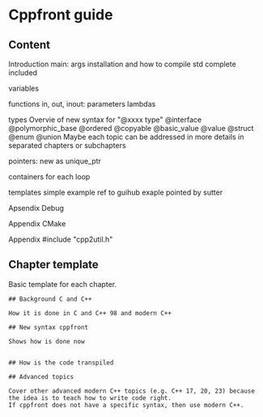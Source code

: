 # Cppfront guide



## Content


Introduction
	main:
	args
	installation and how to compile
	std complete included
	
	
variables

functions
	in, out, inout: parameters
	lambdas
	
types
	Overvie of new syntax for "@xxxx type" 
	@interface
	@polymorphic_base
	@ordered
	@copyable
	@basic_value
	@value
	@struct
	@enum
	@union
	Maybe each  topic can be addressed in more details in separated chapters or subchapters

pointers:
	new as unique_ptr

containers
	for each loop

templates
	simple example
	ref to guihub exaple pointed by sutter
	
Apsendix Debug

Appendix CMake

Appendix #include "cpp2util.h"


## Chapter template

Basic template for each chapter.

	## Background C and C++
	
	How it is done in C and C++ 98 and modern C++
	
	## New syntax cppfront
	
	Shows how is done now
	
	
	## How is the code transpiled
	
	## Advanced topics
	
	Cover other advanced modern C++ topics (e.g. C++ 17, 20, 23) because the idea is to teach how to write code right.
	If cppfront does not have a specific syntax, then use modern C++.
	
	